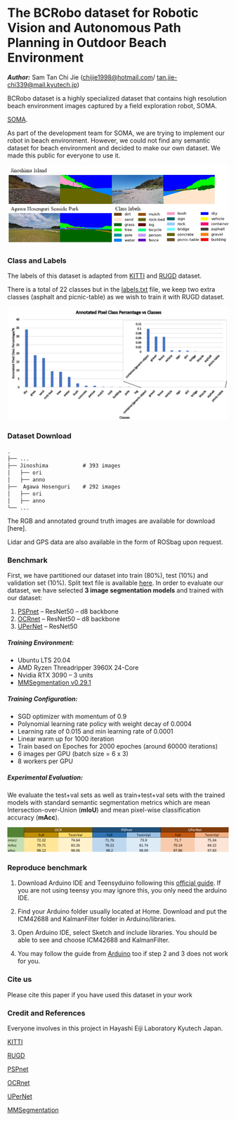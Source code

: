 # The BCRobo dataset for Robotic Vision and Autonomous Path Planning in Outdoor Beach Environment
***Author:*** Sam Tan Chi Jie (chijie1998@hotmail.com/ tan.jie-chi339@mail.kyutech.jp)

BCRobo dataset is a highly specialized dataset that contains high resolution beach environment images captured by a field exploration robot, SOMA.

[SOMA](https://alife-robotics.co.jp/members2020/icarob/data/html/data/OS/OS23/OS23-5.pdf).

As part of the development team for SOMA, we are trying to implement our robot in beach environment. However, we could not find any semantic dataset for beach environment and decided to make our own dataset. We made this public for everyone to use it.


![alt text](images/preview.jpg)


### Class and Labels
The labels of this dataset is adapted from [KITTI](https://www.cvlibs.net/publications/Geiger2013IJRR.pdf) and [RUGD](http://rugd.vision/) dataset. 

There is a total of 22 classes but in the [labels.txt](docs/labels.txt) file, we keep two extra classes (asphalt and picnic-table) as we wish to train it with RUGD dataset.


![alt text](images/pixel_percentage.png)


### Dataset Download

    .
    ├── ...
    ├── Jinoshima           # 393 images
    │   ├── ori          
    │   ├── anno        
    ├──  Agawa Hosenguri    # 292 images
    │   ├── ori          
    │   ├── anno        
    └── ...
    
The RGB and annotated ground truth images are available for download [here].

Lidar and GPS data are also available in the form of ROSbag upon request.

### Benchmark
First, we have partitioned our dataset into train (80%), test (10%) and validation set (10%). Split text file is available [here](docs/splits).
In order to evaluate our dataset, we have selected **3 image segmentation models** and trained with our dataset:

1. [PSPnet](https://arxiv.org/pdf/1612.01105.pdf)   – ResNet50 – d8 backbone
2. [OCRnet](https://arxiv.org/pdf/1909.11065.pdf)   – ResNet50 – d8 backbone
3. [UPerNet](https://arxiv.org/pdf/1807.10221.pdf)  – ResNet50

##### Training Environment:
-	Ubuntu LTS 20.04
-	AMD Ryzen Threadripper 3960X 24-Core
-	Nvidia RTX 3090 – 3 units
-	[MMSegmentation v0.29.1](https://github.com/open-mmlab/mmsegmentation)

##### Training Configuration:
- SGD optimizer with momentum of 0.9
- Polynomial learning rate policy with weight decay of 0.0004
- Learning rate of 0.015 and min learning rate of 0.0001
- Linear warm up for 1000 iteration
- Train based on Epoches for 2000 epoches (around 60000 iterations)
- 6 images per GPU (batch size = 6 x 3)
- 8 workers per GPU

##### Experimental Evaluation:

We evaluate the test+val sets as well as train+test+val sets with the trained models with standard semantic segmentation metrics which are mean Intersection-over-Union (**mIoU**) and mean pixel-wise classification accuracy (**mAcc**). 


![alt text](images/result.png)


### Reproduce benchmark
1. Download Arduino IDE and Teensyduino following this [official guide](https://www.pjrc.com/teensy/td_download.html). If you are not using teensy you may ignore this, you only need the arduino IDE. 

2. Find your Arduino folder usually located at Home. Download and put the ICM42688 and KalmanFilter folder in Arduino/libraries.

3. Open Arduino IDE, select Sketch and include libraries. You should be able to see and choose ICM42688 and KalmanFilter.

4. You may follow the guide from [Arduino](https://docs.arduino.cc/software/ide-v1/tutorials/installing-libraries) too if step 2 and 3 does not work for you.

### Cite us
Please cite this paper if you have used this dataset in your work

### Credit and References

Everyone involves in this project in Hayashi Eiji Laboratory Kyutech Japan.

[KITTI](https://www.cvlibs.net/publications/Geiger2013IJRR.pdf) 

[RUGD](http://rugd.vision/)

[PSPnet](https://arxiv.org/pdf/1612.01105.pdf)   

[OCRnet](https://arxiv.org/pdf/1909.11065.pdf)   

[UPerNet](https://arxiv.org/pdf/1807.10221.pdf)  

[MMSegmentation](https://github.com/open-mmlab/mmsegmentation)
